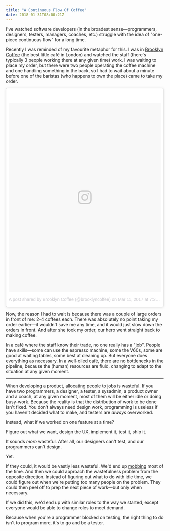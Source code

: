```yaml
---
title: "A Continuous Flow Of Coffee"
date: 2018-01-31T08:00:21Z
---
```


I've watched software developers (in the broadest sense—programmers, designers, testers, managers, coaches, etc.) struggle with the idea of "one-piece continuous flow" for a long time.

Recently I was reminded of my favourite metaphor for this. I was in [Brooklyn Coffee][] (the best little café in London) and watched the staff (there's typically 3 people working there at any given time) work. I was waiting to place my order, but there were two people operating the coffee machine and one handling something in the back, so I had to wait about a minute before one of the baristas (who happens to own the place) came to take my order.

<!--more-->

<blockquote class="instagram-media" data-instgrm-permalink="https://www.instagram.com/p/BRgMWO4DUKb/" data-instgrm-version="8" style=" background:#FFF; border:0; border-radius:3px; box-shadow:0 0 1px 0 rgba(0,0,0,0.5),0 1px 10px 0 rgba(0,0,0,0.15); margin: 1px; max-width:658px; padding:0; width:99.375%; width:-webkit-calc(100% - 2px); width:calc(100% - 2px);"><div style="padding:8px;"> <div style=" background:#F8F8F8; line-height:0; margin-top:40px; padding:61.94444444444444% 0; text-align:center; width:100%;"> <div style=" background:url(data:image/png;base64,iVBORw0KGgoAAAANSUhEUgAAACwAAAAsCAMAAAApWqozAAAABGdBTUEAALGPC/xhBQAAAAFzUkdCAK7OHOkAAAAMUExURczMzPf399fX1+bm5mzY9AMAAADiSURBVDjLvZXbEsMgCES5/P8/t9FuRVCRmU73JWlzosgSIIZURCjo/ad+EQJJB4Hv8BFt+IDpQoCx1wjOSBFhh2XssxEIYn3ulI/6MNReE07UIWJEv8UEOWDS88LY97kqyTliJKKtuYBbruAyVh5wOHiXmpi5we58Ek028czwyuQdLKPG1Bkb4NnM+VeAnfHqn1k4+GPT6uGQcvu2h2OVuIf/gWUFyy8OWEpdyZSa3aVCqpVoVvzZZ2VTnn2wU8qzVjDDetO90GSy9mVLqtgYSy231MxrY6I2gGqjrTY0L8fxCxfCBbhWrsYYAAAAAElFTkSuQmCC); display:block; height:44px; margin:0 auto -44px; position:relative; top:-22px; width:44px;"></div></div><p style=" color:#c9c8cd; font-family:Arial,sans-serif; font-size:14px; line-height:17px; margin-bottom:0; margin-top:8px; overflow:hidden; padding:8px 0 7px; text-align:center; text-overflow:ellipsis; white-space:nowrap;"><a href="https://www.instagram.com/p/BRgMWO4DUKb/" style=" color:#c9c8cd; font-family:Arial,sans-serif; font-size:14px; font-style:normal; font-weight:normal; line-height:17px; text-decoration:none;" target="_blank">A post shared by Brooklyn Coffee (@brooklyncoffee)</a> on <time style=" font-family:Arial,sans-serif; font-size:14px; line-height:17px;" datetime="2017-03-11T15:33:32+00:00">Mar 11, 2017 at 7:33am PST</time></p></div></blockquote>

Now, the reason I had to wait is because there was a couple of large orders in front of me: 2–4 coffees each. There was absolutely no point taking my order earlier—it wouldn't save me any time, and it would just slow down the orders in front. And after she took my order, our hero went straight back to making coffee.

In a café where the staff know their trade, no one really has a "job". People have skills—some can use the espresso machine, some the V60s, some are good at waiting tables, some best at cleaning up. But everyone does everything as necessary. In a well-oiled café, there are no bottlenecks in the pipeline, because the (human) resources are fluid, changing to adapt to the situation at any given moment.

---

When developing a product, allocating people to jobs is wasteful. If you have two programmers, a designer, a tester, a sysadmin, a product owner and a coach, at any given moment, most of them will be either idle or doing busy-work. Because the reality is that the distribution of work to be done isn't fixed. You don't always need design work, programming is useless if you haven't decided what to make, and testers are *always* overworked.

Instead, what if we worked on one feature at a time?

Figure out what we want, design the UX, implement it, test it, ship it.

It sounds *more* wasteful. After all, our designers can't test, and our programmers can't design.

Yet.

If they could, it would be vastly less wasteful. We'd end up [mobbing][Mob programming] most of the time. And then we could approach the wastefulness problem from the opposite direction. Instead of figuring out what to do with idle time, we could figure out when we're putting too many people on the problem. They could then peel off to prep the next piece of work—but only when necessary.

If we did this, we'd end up with similar roles to the way we started, except everyone would be able to change roles to meet demand.

Because when you're a programmer blocked on testing, the right thing to do isn't to program more, it's to go and be a tester.

[Brooklyn Coffee]: http://www.brooklyncoffee.co.uk/
[Mob programming]: https://en.wikipedia.org/wiki/Mob_programming

<script async defer src="//platform.instagram.com/en_US/embeds.js"></script>
